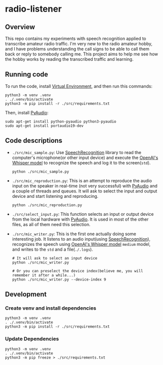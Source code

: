 # radio-listener

## Overview

This repo contains my experiments with speech recognition applied to transcribe amateur radio traffic. I'm very new to the radio amateur hobby, and I have problems understanding the call signs to be able to call them back or reply to somebody calling me. This project aims to help me see how the hobby works by reading the transcribed traffic and learning.

## Running code

To run the code, install [Virtual Environment](https://packaging.python.org/en/latest/guides/installing-using-pip-and-virtual-environments/), and then run this commands:

```shell
python3 -m venv .venv
. ./.venv/bin/activate
python3 -m pip install -r ./src/requirements.txt
```

Then, install [PyAudio](https://people.csail.mit.edu/hubert/pyaudio/):

```shell
sudo apt-get install python-pyaudio python3-pyaudio
sudo apt-get install portaudio19-dev
```

## Code descriptions

- `./src/mic_sample.py`: Use [SpeechRecognition](https://github.com/Uberi/speech_recognition) library to read the computer's microphone(or other input device) and execute the [OpenAI's Whisper model](https://github.com/openai/whisper) to recognize the speech and log it to the screen(`std`).

    ```shell
    python ./src/mic_sample.py
    ```

- `./src/mic_reproduction.py`: This is an attempt to reproduce the audio input on the speaker in real-time (not very successful) with [PyAudio](https://people.csail.mit.edu/hubert/pyaudio/) and a couple of threads and queues. It will ask to select the input and output device and start listening and reproducing.

    ```shell
    python ./src/mic_reproduction.py
    ```

- `./src/select_input.py`: This function selects an input or output device from the local hardware with [PyAudio](https://people.csail.mit.edu/hubert/pyaudio/). It is used in most of the other files, as all of them need this selection.

- `./src/mic_writer.py`: This is the first one actually doing some interesting job. It listens to an audio input(using [SpeechRecognition](https://github.com/Uberi/speech_recognition)), recognizes the speech using [OpenAI's Whisper model](https://github.com/openai/whisper) `medium` model, and writes to the `std` and a file(`./.logs`).

    ```shell
    # It will ask to select an input device
    python ./src/mic_writer.py

    # Or you can preselect the device index(believe me, you will remember it after a while...)
    python ./src/mic_writer.py --device-index 9
    ```

## Development

### Create venv and install dependencies

```shell
python3 -m venv .venv
. ./.venv/bin/activate
python3 -m pip install -r ./src/requirements.txt
```

### Update Dependencies

```shell
python3 -m venv .venv
. ./.venv/bin/activate
python3 -m pip freeze > ./src/requirements.txt

```


